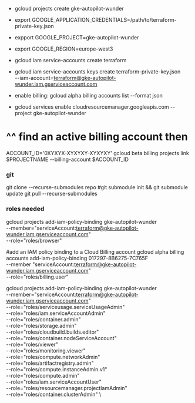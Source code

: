 - gcloud projects create gke-autopilot-wunder
- export GOOGLE_APPLICATION_CREDENTIALS=/path/to/terraform-private-key.json
- expport GOOGLE_PROJECT=gke-autopilot-wunder
- export GOOGLE_REGION=europe-west3
- gcloud iam service-accounts create terraform

- gcloud iam service-accounts keys create terraform-private-key.json \
  --iam-account=terraform@gke-autopilot-wunder.iam.gserviceaccount.com

- enable billing:
  gcloud alpha billing accounts list --format json

- gcloud services enable cloudresourcemanager.googleapis.com --project gke-autopilot-wunder

# ^^ find an active billing account then

ACCOUNT_ID='0XYXYX-XYXYXY-XYXYXY'
gcloud beta billing projects link $PROJECTNAME --billing-account $ACCOUNT_ID

### git

git clone --recurse-submodules repo
#git submodule init && git submodule update
git pull --recurse-submodules

### roles needed

gcloud projects add-iam-policy-binding gke-autopilot-wunder \
 --member="serviceAccount:terraform@gke-autopilot-wunder.iam.gserviceaccount.com" \
 --role="roles/browser"

#add an IAM policy binding to a Cloud Billing account
gcloud alpha billing accounts add-iam-policy-binding 017297-8B6275-7C765F \
 --member "serviceAccount:terraform@gke-autopilot-wunder.iam.gserviceaccount.com" \
 --role="roles/billing.user"

gcloud projects add-iam-policy-binding gke-autopilot-wunder \
 --member="serviceAccount:terraform@gke-autopilot-wunder.iam.gserviceaccount.com" \
 --role="roles/serviceusage.serviceUsageAdmin" \
 --role="roles/iam.serviceAccountAdmin" \
--role="roles/container.admin" \
--role="roles/storage.admin" \
--role="roles/cloudbuild.builds.editor" \
--role="roles/container.nodeServiceAccount" \
--role="roles/viewer" \
--role="roles/monitoring.viewer" \
--role="roles/compute.networkAdmin" \
--role="roles/artifactregistry.admin" \
--role="roles/compute.instanceAdmin.v1" \
--role="roles/compute.admin" \
--role="roles/iam.serviceAccountUser" \
--role="roles/resourcemanager.projectIamAdmin" \
--role="roles/container.clusterAdmin" \
